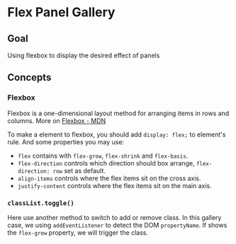 # Flex Panel Gallery

## Goal

Using flexbox to display the desired effect of panels

## Concepts

### Flexbox

Flexbox is a one-dimensional layout method for arranging items in rows and columns. More on [Flexbox - MDN](https://developer.mozilla.org/docs/Learn/CSS/CSS_layout/Flexbox)

To make a element to flexbox, you should add `display: flex;` to element's rule. And some properties you may use:

- `flex` contains with `flex-grow`, `flex-shrink` and `flex-basis`.
- `flex-direction` controls which direction should box arrange, `flex-direction: row` set as default.
- `align-items` controls where the flex items sit on the cross axis.
- `justify-content` controls where the flex items sit on the main axis.

### `classList.toggle()`

Here use another method to switch to add or remove class. In this gallery case, we using `addEventListener` to detect the DOM `propertyName`. If shows the `flex-grow` property, we will trigger the class.